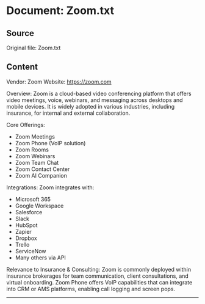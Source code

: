 # Document: Zoom.txt

## Source
Original file: Zoom.txt

## Content
Vendor: Zoom
Website: https://zoom.com

Overview:
Zoom is a cloud-based video conferencing platform that offers video meetings, voice, webinars, and messaging across desktops and mobile devices. It is widely adopted in various industries, including insurance, for internal and external collaboration.

Core Offerings:
- Zoom Meetings
- Zoom Phone (VoIP solution)
- Zoom Rooms
- Zoom Webinars
- Zoom Team Chat
- Zoom Contact Center
- Zoom AI Companion

Integrations:
Zoom integrates with:
- Microsoft 365
- Google Workspace
- Salesforce
- Slack
- HubSpot
- Zapier
- Dropbox
- Trello
- ServiceNow
- Many others via API

Relevance to Insurance & Consulting:
Zoom is commonly deployed within insurance brokerages for team communication, client consultations, and virtual onboarding. Zoom Phone offers VoIP capabilities that can integrate into CRM or AMS platforms, enabling call logging and screen pops.

-----


